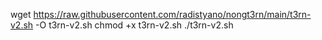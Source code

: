 wget https://raw.githubusercontent.com/radistyano/nongt3rn/main/t3rn-v2.sh -O t3rn-v2.sh
chmod +x t3rn-v2.sh
./t3rn-v2.sh